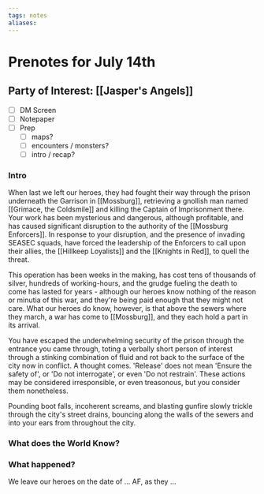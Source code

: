 ```yaml
---
tags: notes
aliases:
---
```


# Prenotes for July 14th
## Party of Interest: [[Jasper's Angels]]
- [ ] DM Screen
- [ ] Notepaper
- [ ] Prep
	- [ ] maps?
	- [ ] encounters / monsters?
	- [ ] intro / recap?

### Intro

When last we left our heroes, they had fought their way through the prison underneath the Garrison in [[Mossburg]], retrieving a gnollish man named [[Grimace, the Coldsmile]] and killing the Captain of Imprisonment there. Your work has been mysterious and dangerous, although profitable, and has caused significant disruption to the authority of the [[Mossburg Enforcers]]. In response to your disruption, and the presence of invading SEASEC squads, have forced the leadership of the Enforcers to call upon their allies, the [[Hillkeep Loyalists]] and the [[Knights in Red]], to quell the threat. 

This operation has been weeks in the making, has cost tens of thousands of silver, hundreds of working-hours, and the grudge fueling the death to come has lasted for years - although our heroes know nothing of the reason or minutia of this war, and they're being paid enough that they might not care. What our heroes do know, however, is that above the sewers where they march, a war has come to [[Mossburg]], and they each hold a part in its arrival.

You have escaped the underwhelming security of the prison through the entrance you came through, toting a verbally short person of interest through a stinking combination of fluid and rot back to the surface of the city now in conflict. A thought comes. 'Release' does not mean 'Ensure the safety of', or 'Do not interrogate', or even 'Do not restrain'. These actions may be considered irresponsible, or even treasonous, but you consider them nonetheless.

Pounding boot falls, incoherent screams, and blasting gunfire slowly trickle through the city's street drains, bouncing along the walls of the sewers and into your ears from throughout the city.

### What does the World Know?


### What happened?


We leave our heroes on the date of ... AF, as they ...